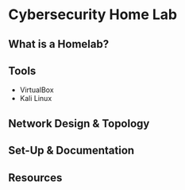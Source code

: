 # **Cybersecurity Home Lab**

## **What is a Homelab?**

## Tools
- VirtualBox
- Kali Linux

## **Network Design & Topology**

## **Set-Up & Documentation**

## **Resources**
